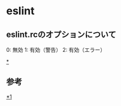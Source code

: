 # eslint

## eslint.rcのオプションについて

0: 無効
1: 有効（警告）
2: 有効（エラー）

[*][*1]


## 参考

[*1]

[*1]:https://www.masawa200ok.net/2015/07/08/jseslint/

